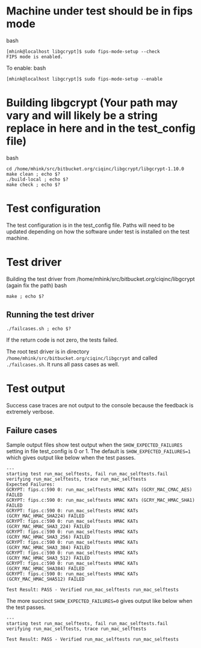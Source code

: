 # Machine under test should be in fips mode
bash
```
[mhink@localhost libgcrypt]$ sudo fips-mode-setup --check
FIPS mode is enabled.
```
To enable:
bash
```
[mhink@localhost libgcrypt]$ sudo fips-mode-setup --enable
```

# Building libgcrypt (Your path may vary and will likely be a string replace in here and in the test_config file)
bash
```
cd /home/mhink/src/bitbucket.org/ciqinc/libgcrypt/libgcrypt-1.10.0
make clean ; echo $?
./build-local ; echo $?
make check ; echo $?
```

# Test configuration

The test configuration is in the test_config file. Paths will need to be updated depending on how the software under test is installed on the test machine.

# Test driver

Building the test driver from /home/mhink/src/bitbucket.org/ciqinc/libgcrypt (again fix the path)
bash
```
make ; echo $?
```

## Running the test driver
```
./failcases.sh ; echo $?
```

If the return code is not zero, the tests failed.

The root test driver is in directory `/home/mhink/src/bitbucket.org/ciqinc/libgcrypt`
and called `./failcases.sh`. It runs all pass cases as well.

# Test output

Success case traces are not output to the console because the feedback is extremely verbose.

## Failure cases

Sample output files show test output when the `SHOW_EXPECTED_FAILURES` setting in file test_config is 0 or 1.
The default is `SHOW_EXPECTED_FAILURES=1` which gives output like below when the test passes.

```
---
starting test run_mac_selftests, fail run_mac_selftests.fail
verifying run_mac_selftests, trace run_mac_selftests
Expected Failures:
GCRYPT: fips.c:590 0: run_mac_selftests HMAC KATs (GCRY_MAC_CMAC_AES) FAILED
GCRYPT: fips.c:590 0: run_mac_selftests HMAC KATs (GCRY_MAC_HMAC_SHA1) FAILED
GCRYPT: fips.c:590 0: run_mac_selftests HMAC KATs (GCRY_MAC_HMAC_SHA224) FAILED
GCRYPT: fips.c:590 0: run_mac_selftests HMAC KATs (GCRY_MAC_HMAC_SHA3_224) FAILED
GCRYPT: fips.c:590 0: run_mac_selftests HMAC KATs (GCRY_MAC_HMAC_SHA3_256) FAILED
GCRYPT: fips.c:590 0: run_mac_selftests HMAC KATs (GCRY_MAC_HMAC_SHA3_384) FAILED
GCRYPT: fips.c:590 0: run_mac_selftests HMAC KATs (GCRY_MAC_HMAC_SHA3_512) FAILED
GCRYPT: fips.c:590 0: run_mac_selftests HMAC KATs (GCRY_MAC_HMAC_SHA384) FAILED
GCRYPT: fips.c:590 0: run_mac_selftests HMAC KATs (GCRY_MAC_HMAC_SHA512) FAILED

Test Result: PASS - Verified run_mac_selftests run_mac_selftests
```

The more succinct `SHOW_EXPECTED_FAILURES=0` gives output like below when the test passes.
```
---
starting test run_mac_selftests, fail run_mac_selftests.fail
verifying run_mac_selftests, trace run_mac_selftests

Test Result: PASS - Verified run_mac_selftests run_mac_selftests
```
